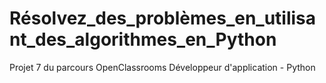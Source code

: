 # Résolvez_des_problèmes_en_utilisant_des_algorithmes_en_Python
Projet 7 du parcours OpenClassrooms Développeur d'application - Python
